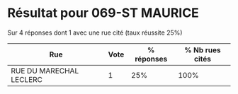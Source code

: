# Résultat pour 069-ST MAURICE

Sur 4 réponses dont 1 avec une rue cité (taux réussite 25%)

| Rue | Vote | % réponses | % Nb rues cités|
|-----|------|------------|----------------|
| RUE DU MARECHAL LECLERC | 1 | 25% | 100%|
